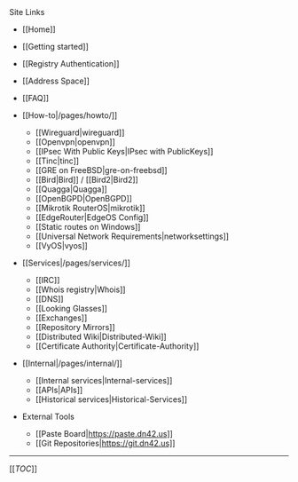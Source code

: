 <div class='toc-title'>Site Links</div>

 * [[Home]]
  * [[Getting started]]
  * [[Registry Authentication]]
  * [[Address Space]]
  * [[FAQ]]

* [[How-to|/pages/howto/]]
  * [[Wireguard|wireguard]]
  * [[Openvpn|openvpn]]
  * [[IPsec With Public Keys|IPsec with PublicKeys]]
  * [[Tinc|tinc]]
  * [[GRE on FreeBSD|gre-on-freebsd]]
  * [[Bird|Bird]] / [[Bird2|Bird2]]
  * [[Quagga|Quagga]]
  * [[OpenBGPD|OpenBGPD]]
  * [[Mikrotik RouterOS|mikrotik]]
  * [[EdgeRouter|EdgeOS Config]]
  * [[Static routes on Windows]]
  * [[Universal Network Requirements|networksettings]]
  * [[VyOS|vyos]]

* [[Services|/pages/services/]]
  * [[IRC]]
  * [[Whois registry|Whois]]
  * [[DNS]]
  * [[Looking Glasses]]
  * [[Exchanges]]
  * [[Repository Mirrors]]
  * [[Distributed Wiki|Distributed-Wiki]]
  * [[Certificate Authority|Certificate-Authority]]

* [[Internal|/pages/internal/]]
  * [[Internal services|Internal-services]]
  * [[APIs|APIs]]
  * [[Historical services|Historical-Services]]

* External Tools
  * [[Paste Board|https://paste.dn42.us]]
  * [[Git Repositories|https://git.dn42.us]]

--------------

[[_TOC_]]